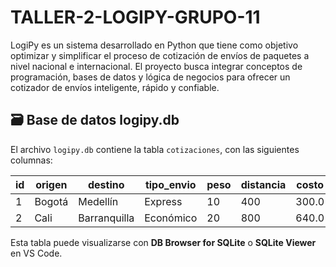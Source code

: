 # TALLER-2-LOGIPY-GRUPO-11
LogiPy es un sistema desarrollado en Python que tiene como objetivo optimizar y simplificar el proceso de cotización de envíos de paquetes a nivel nacional e internacional. El proyecto busca integrar conceptos de programación, bases de datos y lógica de negocios para ofrecer un cotizador de envíos inteligente, rápido y confiable.



## 🗃️ Base de datos logipy.db
El archivo `logipy.db` contiene la tabla `cotizaciones`, con las siguientes columnas:

| id | origen | destino | tipo_envio | peso | distancia | costo |
|----|---------|----------|-------------|--------|-----------|--------|
| 1  | Bogotá | Medellín | Express | 10 | 400 | 300.0 |
| 2  | Cali | Barranquilla | Económico | 20 | 800 | 640.0 |

Esta tabla puede visualizarse con **DB Browser for SQLite** o **SQLite Viewer** en VS Code.
